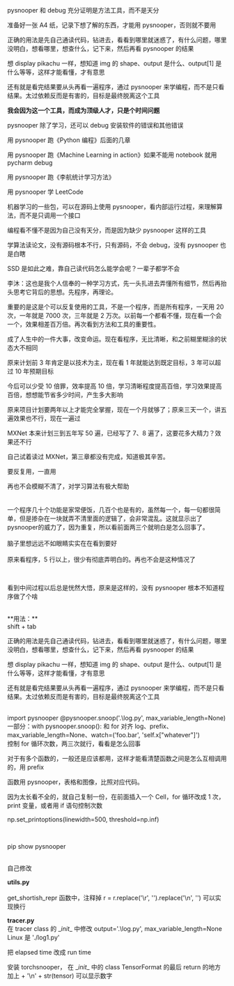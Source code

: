 
pysnooper 和 debug 充分证明是方法工具，而不是天分  

准备好一张 A4 纸，记录下想了解的东西，才能用 pysnooper，否则就不要用  

正确的用法是先自己通读代码，钻进去，看看到哪里就迷惑了，有什么问题，哪里没明白，想看哪里，想查什么，记下来，然后再看 pysnooper 的结果  

想 display pikachu 一样，想知道 img 的 shape、output 是什么、output\[1] 是什么等等，这样才能看懂，才有意思   

还有就是看完结果要从头再看一遍程序，通过 pysnooper 来学编程，而不是只看结果。太过依赖反而是有害的，目标是最终脱离这个工具  

**我会因为这一个工具，而成为顶级人才，只是个时间问题**  

pysnooper 除了学习，还可以 debug 安装软件的错误和其他错误  

用 pysnooper 跑《Python 编程》后面的几章  

用 pysnooper 跑《Machine Learning in action》如果不能用 notebook 就用 pycharm debug  

用 pysnooper 跑《李航统计学习方法》  

用 pysnooper 学 LeetCode  

机器学习的一些包，可以在源码上使用 pysnooper，看内部运行过程，来理解算法，而不是只调用一个接口  

编程看不懂不是因为自己没有天分，而是因为缺少 pysnooper 这样的工具  

学算法读论文，没有源码根本不行，只有源码，不会 debug，没有 pysnooper 也是白瞎  

SSD 是如此之难，靠自己读代码怎么能学会呢？一辈子都学不会  

李沐：这也是我个人信奉的一种学习方式，先一头扎进去弄懂所有细节，然后再抬头思考它背后的思想。先程序，再理论。  

重要的是这是个可以反复使用的工具，不是一个程序，而是所有程序，一天用 20 次，一年就是 7000 次，三年就是 2 万次。以前每一个都看不懂，现在看一个会一个，效果相差百万倍。再次看到方法和工具的重要性。  

成了人生中的一件大事，改变命运。现在看程序，无比清晰，和之前糊里糊涂的状态大不相同  

原来计划前 3 年肯定是以技术为主，现在看 1 年就能达到既定目标，3 年可以超过 10 年预期目标  

今后可以少受 10 倍罪，效率提高 10 倍，学习清晰程度提高百倍，学习效果提高百倍，想想能节省多少时间，产生多大影响  

原来项目计划要两年以上才能完全掌握，现在一个月就够了；原来三天一个，讲五遍效果也不行，现在一遍过  

MXNet 本来计划三到五年写 50 遍，已经写了 7、8 遍了，这要花多大精力？效果还不行  

自己试着读过 MXNet，第三章都没有完成，知道极其辛苦。  

要反复用，一直用  

再也不会模糊不清了，对学习算法有极大帮助  
<br>
<br>
一个程序几十个功能是家常便饭，几百个也是有的，虽然每一个，每一句都很简单，但是掺杂在一块就弄不清里面的逻辑了，会非常混乱。这就显示出了pysnooper的威力了，因为重复，所以看前面两三个就明白是怎么回事了。
<br>
<br>
脑子里想远远不如眼睛实实在在看到要好 
<br>
<br>
原来看程序，5 行以上，很少有彻底弄明白的。再也不会是这种情况了

<br>

看到中间过程以后总是恍然大悟，原来是这样的，没有 pysnooper 根本不知道程序做了个啥  

<br>
**用法：**
<br>
shift + tab
<br>

正确的用法是先自己通读代码，钻进去，看看到哪里就迷惑了，有什么问题，哪里没明白，想看哪里，想查什么，记下来，然后再看 pysnooper 的结果  

想 display pikachu 一样，想知道 img 的 shape、output 是什么、output\[1] 是什么等等，这样才能看懂，才有意思   

还有就是看完结果要从头再看一遍程序，通过 pysnooper 来学编程，而不是只看结果。太过依赖反而是有害的，目标是最终脱离这个工具  

<br>
import pysnooper  
@pysnooper.snoop('.\log.py', max_variable_length=None)   
<br>
一部分：with pysnooper.snoop(): 和 for 对齐  
log、prefix、max_variable_length=None、watch=('foo.bar', 'self.x["whatever"]')  
<br>
控制 for 循环次数，两三次就行，看看是怎么回事  

对于有多个函数的，一般还是应该都用，这样才能看清楚函数之间是怎么互相调用的，用 prefix  

函数用 pysnooper，表格和图像，比照对应代码。  

因为太长看不全的，就自己复制一份，在前面插入一个 Cell，for 循环改成 1 次，print 变量，或者用 if 语句控制次数  

np.set_printoptions(linewidth=500, threshold=np.inf)  

<br>

pip show pysnooper

<br>
自己修改  
<br>

**utils.py**  
<br>
get_shortish_repr 函数中，注释掉 r = r.replace('\r', '').replace('\n', '') 可以实现换行  


**tracer.py**
<br>
在 tracer class 的 \__init__ 中修改 output='.\log.py',  max_variable_length=None  
Linux 是 './log1.py'  

把 elapsed time 改成 run time  


安装 torchsnooper， 在 \__init__ 中的 class TensorFormat 的最后 return 的地方加上 + '\n' + str(tensor) 可以显示数字  




